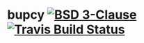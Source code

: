 # bupcy [![BSD 3-Clause](https://img.shields.io/badge/License-BSD%203--Clause-blue.svg)](https://opensource.org/licenses/BSD-3-Clause) [![Travis Build Status](https://travis-ci.org/pbtrung/bupcy.svg?branch=master)](https://travis-ci.org/pbtrung/bupcy)